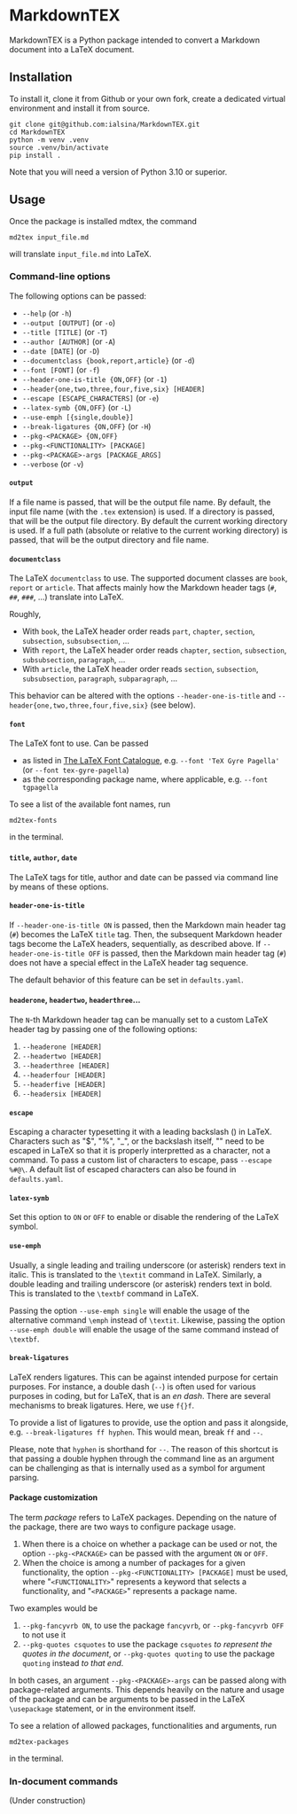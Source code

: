 # MarkdownTEX

MarkdownTEX is a Python package intended to convert a Markdown document into a LaTeX document.

## Installation

To install it, clone it from Github or your own fork, create a dedicated virtual environment and install it from source.

```
git clone git@github.com:ialsina/MarkdownTEX.git
cd MarkdownTEX
python -m venv .venv
source .venv/bin/activate
pip install .
```

Note that you will need a version of Python 3.10 or superior.

## Usage

Once the package is installed mdtex, the command

```
md2tex input_file.md
```

will translate `input_file.md` into LaTeX.

### Command-line options

The following options can be passed:

  - `--help` (or `-h`)
  - `--output [OUTPUT]` (or `-o`)
  - `--title [TITLE]` (or `-T`)
  - `--author [AUTHOR]` (or `-A`)
  - `--date [DATE]` (or `-D`)
  - `--documentclass {book,report,article}` (or `-d`)
  - `--font [FONT]` (or `-f`)
  - `--header-one-is-title {ON,OFF}` (or `-1`)
  - `--header{one,two,three,four,five,six} [HEADER]`
  - `--escape [ESCAPE_CHARACTERS]` (or `-e`)
  - `--latex-symb {ON,OFF}` (or `-L`)
  - `--use-emph [{single,double}]`
  - `--break-ligatures {ON,OFF}` (or `-H`)
  - `--pkg-<PACKAGE> {ON,OFF}`
  - `--pkg-<FUNCTIONALITY> [PACKAGE]`
  - `--pkg-<PACKAGE>-args [PACKAGE_ARGS]`
  - `--verbose` (or `-v`)

#### `output`

If a file name is passed, that will be the output file name. By default, the input file name (with the `.tex` extension) is used.
If a directory is passed, that will be the output file directory. By default the current working directory is used.
If a full path (absolute or relative to the current working directory) is passed, that will be the output directory and file name.

#### `documentclass`

The LaTeX `documentclass` to use. The supported document classes are `book`, `report` or `article`. That affects mainly how the Markdown header tags (`#`, `##`, `###`, ...) translate into LaTeX.

Roughly, 

- With `book`, the LaTeX header order reads `part`, `chapter`, `section`, `subsection`, `subsubsection`, ...
- With `report`, the LaTeX header order reads `chapter`, `section`, `subsection`, `subsubsection`, `paragraph`, ...
- With `article`, the LaTeX header order reads `section`, `subsection`, `subsubsection`, `paragraph`, `subparagraph`, ...

This behavior can be altered with the options `--header-one-is-title` and `--header{one,two,three,four,five,six}` (see below).

#### `font`

The LaTeX font to use. Can be passed
- as listed in [The LaTeX Font Catalogue](https://tug.org/FontCatalogue/), e.g. `--font 'TeX Gyre Pagella'` (or `--font tex-gyre-pagella`)
- as the corresponding package name, where applicable, e.g. `--font tgpagella`

To see a list of the available font names, run

```md2tex-fonts```

in the terminal.

#### `title`, `author`, `date`

The LaTeX tags for title, author and date can be passed via command line by means of these options.

#### `header-one-is-title`

If `--header-one-is-title ON` is passed, then the Markdown main header tag (`#`) becomes the LaTeX `title` tag. Then, the subsequent Markdown header tags become the LaTeX headers, sequentially, as described above. If `--header-one-is-title OFF` is passed, then the Markdown main header tag (`#`) does not have a special effect in the LaTeX header tag sequence.

The default behavior of this feature can be set in `defaults.yaml`.

#### `headerone`, `headertwo`, `headerthree`...

The `N`-th Markdown header tag can be manually set to a custom LaTeX header tag by passing one of the following options:

1. `--headerone [HEADER]`
2. `--headertwo [HEADER]`
3. `--headerthree [HEADER]`
4. `--headerfour [HEADER]`
5. `--headerfive [HEADER]`
6. `--headersix [HEADER]`

#### `escape`

Escaping a character typesetting it with a leading backslash (\) in LaTeX. Characters such as "$", "%", "_", or the backslash itself, "\" need to be escaped in LaTeX so that it is properly interpretted as a character, not a command. To pass a custom list of characters to escape, pass `--escape %#@\`. A default list of escaped characters can also be found in `defaults.yaml`.

#### `latex-symb`

Set this option to `ON` or `OFF` to enable or disable the rendering of the LaTeX symbol.

#### `use-emph`

Usually, a single leading and trailing underscore (or asterisk) renders text in italic. This is translated to the `\textit` command in LaTeX. Similarly, a double leading and trailing underscore (or asterisk) renders text in bold. This is translated to the `\textbf` command in LaTeX.

Passing the option `--use-emph single` will enable the usage of the alternative command `\emph` instead of `\textit`. Likewise, passing the option `--use-emph double` will enable the usage of the same command instead of `\textbf`.

#### `break-ligatures`

LaTeX renders ligatures. This can be against intended purpose for certain purposes. For instance, a double dash (`--`) is often used for various purposes in coding, but for LaTeX, that is an *en dash*. There are several mechanisms to break ligatures. Here, we use `f{}f`.

To provide a list of ligatures to provide, use the option and pass it alongside, e.g. `--break-ligatures ff hyphen`. This would mean, break `ff` and `--`.

Please, note that `hyphen` is shorthand for `--`. The reason of this shortcut is that passing a double hyphen through the command line as an argument can be challenging as that is internally used as a symbol for argument parsing.

#### Package customization

The term *package* refers to LaTeX packages. Depending on the nature of the package, there are two ways to configure package usage.

1. When there is a choice on whether a package can be used or not, the option `--pkg-<PACKAGE>` can be passed with the argument `ON` or `OFF`.
2. When the choice is among a number of packages for a given functionality, the option `--pkg-<FUNCTIONALITY> [PACKAGE]` must be used, where "`<FUNCTIONALITY>`" represents a keyword that selects a functionality, and "`<PACKAGE>`" represents a package name.

Two examples would be

1. `--pkg-fancyvrb ON`, to use the package `fancyvrb`, or `--pkg-fancyvrb OFF` to not use it
2. `--pkg-quotes csquotes` to use the package `csquotes` *to represent the quotes in the document*, or `--pkg-quotes quoting` to use the package `quoting` instead *to that end*.

In both cases, an argument `--pkg-<PACKAGE>-args` can be passed along with package-related arguments. This depends heavily on the nature and usage of the package and can be arguments to be passed in the LaTeX `\usepackage` statement, or in the environment itself.

To see a relation of allowed packages, functionalities and arguments, run

```md2tex-packages```

in the terminal.

### In-document commands

(Under construction)
